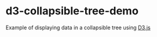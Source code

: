 # d3-collapsible-tree-demo
Example of displaying data in a collapsible tree using [D3.js](https://d3js.org/)
